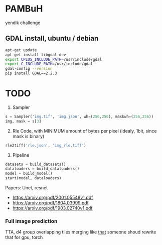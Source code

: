 # PAMBuH
yendik challenge

## GDAL install, ubuntu / debian
```bash
apt-get update
apt-get install libgdal-dev
export CPLUS_INCLUDE_PATH=/usr/include/gdal
export C_INCLUDE_PATH=/usr/include/gdal
gdal-config --version
pip install GDAL==2.2.3
```



# TODO

1. Sampler 
```python
s = Sampler('img.tif', 'img.json', wh=(256,256), maskwh=(256,256))
img, mask = s[3]
```
2. Rle Code, with MINIMUM amount of bytes per pixel (idealy, 1bit, since mask is binary)
```python
rle2tiff('rle.json', 'img_rle.tiff')
```
3. Pipeline
```python
datasets = build_datasets()
dataloaders = build_dataloaders()
model = build_model()
start(model, dataloaders)
```

Papers:
Unet, resnet
- https://arxiv.org/pdf/2001.05548v1.pdf
- https://arxiv.org/pdf/1804.03999.pdf
- https://arxiv.org/pdf/1903.02740v1.pdf


### Full image prediction
TTA, d4 group
overlapping tiles
merging like [that](https://github.com/Vooban/Smoothly-Blend-Image-Patches)
someone shoud rewrite that for gpu, torch
